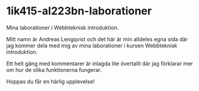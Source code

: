 1ik415-al223bn-laborationer
===========================

Mina laborationer i Webbteknisk introduktion.

Mitt namn är Andreas Lengqvist och det här är
min alldeles egna sida där jag kommer dela med mig
av mina laborationer i kursen Webbteknisk introduktion.

Ett helt gäng med kommentarer är inlagda lite övertallt där jag förklarar
mer om hur de olika funktionerna fungerar.

Hoppas du får en härlig upplevelse!
